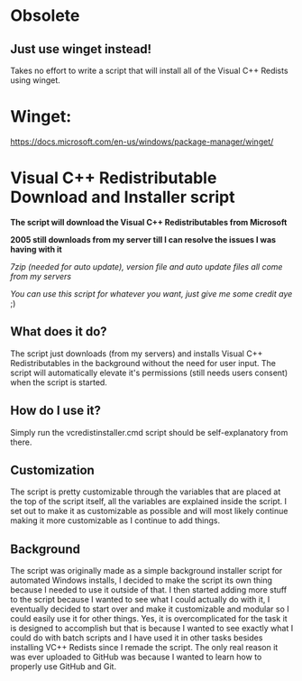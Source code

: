 # Obsolete
## Just use winget instead!
Takes no effort to write a script that will install all of the Visual C++ Redists using winget.

# Winget:
https://docs.microsoft.com/en-us/windows/package-manager/winget/

# Visual C++ Redistributable Download and Installer script

**The script will download the Visual C++ Redistributables from Microsoft**

**2005 still downloads from my server till I can resolve the issues I was having with it**

*7zip (needed for auto update), version file and auto update files all come from my servers*

*You can use this script for whatever you want, just give me some credit aye* ;)

## What does it do?

The script just downloads (from my servers) and installs Visual C++ Redistributables in the background without the need for user input. The script will automatically elevate it's permissions (still needs users consent) when the script is started.

## How do I use it?

Simply run the vcredistinstaller.cmd script should be self-explanatory from there.

## Customization

The script is pretty customizable through the variables that are placed at the top of the script itself, all the variables are explained inside the script. I set out to make it as customizable as possible and will most likely continue making it more customizable as I continue to add things.

## Background

The script was originally made as a simple background installer script for automated Windows installs, I decided to make the script its own thing because I needed to use it outside of that. I then started adding more stuff to the script because I wanted to see what I could actually do with it, I eventually decided to start over and make it customizable and modular so I could easily use it for other things. Yes, it is overcomplicated for the task it is designed to accomplish but that is because I wanted to see exactly what I could do with batch scripts and I have used it in other tasks besides installing VC++ Redists since I remade the script. The only real reason it was ever uploaded to GitHub was because I wanted to learn how to properly use GitHub and Git.
